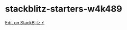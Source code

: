 # stackblitz-starters-w4k489

[Edit on StackBlitz ⚡️](https://stackblitz.com/edit/stackblitz-starters-w4k489)